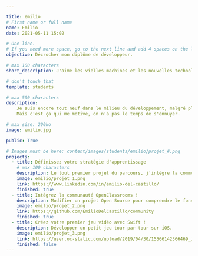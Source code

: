 ```yaml
---

title: emilio
# First name or full name
name: Emilio
date: 2021-05-11 15:02

# One line.
# If you need more space, go to the next line and add 4 spaces on the left, as in 'description'.
objective: Décrocher mon diplôme de développeur.

# max 100 characters
short_description: J'aime les vielles machines et les nouvelles technologies, et admirer tout le chemin entre les deux!

# don't touch that
template: students

# max 500 characters
description:
    Je suis encore tout neuf dans le milieu du développement, malgré plusieurs années de formation. Il y a tellement de choses à apprendre !
    Mais c'est ça qui me motive, on n'a pas le temps de s'ennuyer.

# max size: 200ko
image: emilio.jpg

public: True

# Images must be here: content/images/students/emilio/projet_#.png
projects:
  - title: Définissez votre stratégie d'apprentissage
    # max 100 characters
    description: Le tout premier projet du parcours, j'intègre la communauté.
    image: emilio/projet_1.png
    link: https://www.linkedin.com/in/emilio-del-castillo/
    finished: true
  - title: Intégrez la communauté OpenClassrooms !
    description: Modifier un projet Open Source pour comprendre le fonctionnement de Git, de Github et des pull requests.
    image: emilio/projet_2.png
    link: https://github.com/EmilioDelCastillo/community
    finished: true
  - title: Créez votre premier jeu vidéo avec Swift !
    description: Développer un petit jeu tour par tour sur iOS.
    image: emilio/projet_3.png
    link: https://user.oc-static.com/upload/2019/04/30/15566142366469_icon-above-font.png
    finished: false
---
```

